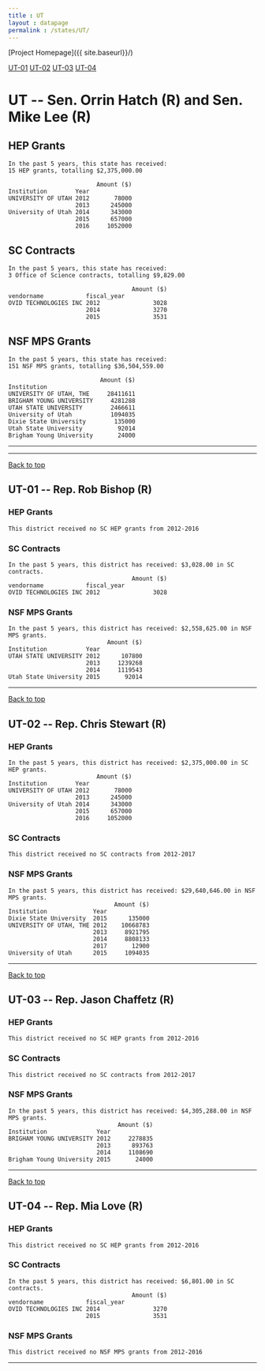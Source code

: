 ```yaml
---
title : UT
layout : datapage
permalink : /states/UT/
---
```

<a name="top"></a>
[Project Homepage]({{ site.baseurl}}/)


[UT-01](#UT-01)  [UT-02](#UT-02)  [UT-03](#UT-03)  [UT-04](#UT-04)  

# UT -- Sen. Orrin Hatch (R) and  Sen. Mike Lee (R)
## HEP Grants
```
In the past 5 years, this state has received:
15 HEP grants, totalling $2,375,000.00
 
                         Amount ($)
Institution        Year            
UNIVERSITY OF UTAH 2012       78000
                   2013      245000
University of Utah 2014      343000
                   2015      657000
                   2016     1052000
```
## SC Contracts
```
In the past 5 years, this state has received:
3 Office of Science contracts, totalling $9,829.00
 
                                   Amount ($)
vendorname            fiscal_year            
OVID TECHNOLOGIES INC 2012               3028
                      2014               3270
                      2015               3531
```
## NSF MPS Grants
```
In the past 5 years, this state has received:
151 NSF MPS grants, totalling $36,504,559.00
 
                          Amount ($)
Institution                         
UNIVERSITY OF UTAH, THE     28411611
BRIGHAM YOUNG UNIVERSITY     4281288
UTAH STATE UNIVERSITY        2466611
University of Utah           1094035
Dixie State University        135000
Utah State University          92014
Brigham Young University       24000
```
---
---
<a name="UT-01"></a>
[Back to top](#top)
## UT-01 -- Rep. Rob Bishop (R)
### HEP Grants
```
This district received no SC HEP grants from 2012-2016
```
### SC Contracts
```
In the past 5 years, this district has received: $3,028.00 in SC contracts.
                                   Amount ($)
vendorname            fiscal_year            
OVID TECHNOLOGIES INC 2012               3028
```
### NSF MPS Grants
```
In the past 5 years, this district has received: $2,558,625.00 in NSF MPS grants.
                            Amount ($)
Institution           Year            
UTAH STATE UNIVERSITY 2012      107800
                      2013     1239268
                      2014     1119543
Utah State University 2015       92014
```
---
<a name="UT-02"></a>
[Back to top](#top)
## UT-02 -- Rep. Chris Stewart (R)
### HEP Grants
```
In the past 5 years, this district has received: $2,375,000.00 in SC HEP grants.
                         Amount ($)
Institution        Year            
UNIVERSITY OF UTAH 2012       78000
                   2013      245000
University of Utah 2014      343000
                   2015      657000
                   2016     1052000
```
### SC Contracts
```
This district received no SC contracts from 2012-2017
```
### NSF MPS Grants
```
In the past 5 years, this district has received: $29,640,646.00 in NSF MPS grants.
                              Amount ($)
Institution             Year            
Dixie State University  2015      135000
UNIVERSITY OF UTAH, THE 2012    10668783
                        2013     8921795
                        2014     8808133
                        2017       12900
University of Utah      2015     1094035
```
---
<a name="UT-03"></a>
[Back to top](#top)
## UT-03 -- Rep. Jason Chaffetz (R)
### HEP Grants
```
This district received no SC HEP grants from 2012-2016
```
### SC Contracts
```
This district received no SC contracts from 2012-2017
```
### NSF MPS Grants
```
In the past 5 years, this district has received: $4,305,288.00 in NSF MPS grants.
                               Amount ($)
Institution              Year            
BRIGHAM YOUNG UNIVERSITY 2012     2278835
                         2013      893763
                         2014     1108690
Brigham Young University 2015       24000
```
---
<a name="UT-04"></a>
[Back to top](#top)
## UT-04 -- Rep. Mia Love (R)
### HEP Grants
```
This district received no SC HEP grants from 2012-2016
```
### SC Contracts
```
In the past 5 years, this district has received: $6,801.00 in SC contracts.
                                   Amount ($)
vendorname            fiscal_year            
OVID TECHNOLOGIES INC 2014               3270
                      2015               3531
```
### NSF MPS Grants
```
This district received no NSF MPS grants from 2012-2016
```
---

